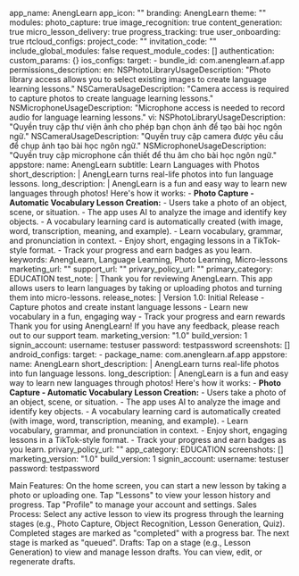app_name: AnengLearn
app_icon: ""
branding: AnengLearn
theme: ""
modules:
  photo_capture: true
  image_recognition: true
  content_generation: true
  micro_lesson_delivery: true
  progress_tracking: true
  user_onboarding: true
rtcloud_configs:
  project_code: ""
  invitation_code: ""
  include_global_modules: false
  request_module_codes: []
authentication:
  custom_params: {}
ios_configs:
  target:
    - bundle_id: com.anenglearn.af.app
  permissions_description:
    en:
      NSPhotoLibraryUsageDescription: "Photo library access allows you to select existing images to create language learning lessons."
      NSCameraUsageDescription: "Camera access is required to capture photos to create language learning lessons."
      NSMicrophoneUsageDescription: "Microphone access is needed to record audio for language learning lessons."
    vi:
      NSPhotoLibraryUsageDescription: "Quyền truy cập thư viện ảnh cho phép bạn chọn ảnh để tạo bài học ngôn ngữ."
      NSCameraUsageDescription: "Quyền truy cập camera được yêu cầu để chụp ảnh tạo bài học ngôn ngữ."
      NSMicrophoneUsageDescription: "Quyền truy cập microphone cần thiết để thu âm cho bài học ngôn ngữ."
  appstore:
    name: AnengLearn
    subtitle: Learn Languages with Photos
    short_description: |
      AnengLearn turns real-life photos into fun language lessons.
    long_description: |
      AnengLearn is a fun and easy way to learn new languages through photos!
      Here's how it works:
        - **Photo Capture - Automatic Vocabulary Lesson Creation:**
          - Users take a photo of an object, scene, or situation.
          - The app uses AI to analyze the image and identify key objects.
          - A vocabulary learning card is automatically created (with image, word, transcription, meaning, and example).
        - Learn vocabulary, grammar, and pronunciation in context.
        - Enjoy short, engaging lessons in a TikTok-style format.
        - Track your progress and earn badges as you learn.
    keywords: AnengLearn, Language Learning, Photo Learning, Micro-lessons
    marketing_url: ""
    support_url: ""
    privary_policy_url: ""
    primary_category: EDUCATION
    test_note: |
      Thank you for reviewing AnengLearn. This app allows users to learn languages by taking or uploading photos and turning them into micro-lessons.
    release_notes: |
      Version 1.0: Initial Release
        - Capture photos and create instant language lessons
        - Learn new vocabulary in a fun, engaging way
        - Track your progress and earn rewards
      Thank you for using AnengLearn!
      If you have any feedback, please reach out to our support team.
    marketing_version: "1.0"
    build_version: 1
    signin_account:
      username: testuser
      password: testpassword
    screenshots: []
android_configs:
  target:
    - package_name: com.anenglearn.af.app
  appstore:
    name: AnengLearn
    short_description: |
      AnengLearn turns real-life photos into fun language lessons.
    long_description: |
      AnengLearn is a fun and easy way to learn new languages through photos!
      Here's how it works:
        - **Photo Capture - Automatic Vocabulary Lesson Creation:**
          - Users take a photo of an object, scene, or situation.
          - The app uses AI to analyze the image and identify key objects.
          - A vocabulary learning card is automatically created (with image, word, transcription, meaning, and example).
        - Learn vocabulary, grammar, and pronunciation in context.
        - Enjoy short, engaging lessons in a TikTok-style format.
        - Track your progress and earn badges as you learn.
    privary_policy_url: ""
    app_category: EDUCATION
    screenshots: []
    marketing_version: "1.0"
    build_version: 1
    signin_account:
      username: testuser
      password: testpassword

Main Features:
    On the home screen, you can start a new lesson by taking a photo or uploading one.
    Tap "Lessons" to view your lesson history and progress.
    Tap "Profile" to manage your account and settings.
Sales Process:
    Select any active lesson to view its progress through the learning stages (e.g., Photo Capture, Object Recognition, Lesson Generation, Quiz).
    Completed stages are marked as "completed" with a progress bar. The next stage is marked as "queued".
Drafts:
    Tap on a stage (e.g., Lesson Generation) to view and manage lesson drafts.
    You can view, edit, or regenerate drafts.